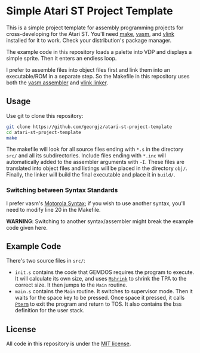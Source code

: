 # Simple Atari ST Project Template

This is a simple project template for assembly programming projects for cross-developing for the Atari ST. You'll need [make][3], [vasm][1], and [vlink][2] installed for it to work. Check your distribution's package manager.

The example code in this repository loads a palette into VDP and displays a simple sprite. Then it enters an endless loop.

I prefer to assemble files into object files first and link them into an executable/ROM in a separate step. So the Makefile in this repository uses both the [vasm assembler][1] and [vlink linker][2].

## Usage 

Use git to clone this repository:

```bash
git clone https://github.com/georgjz/atari-st-project-template
cd atari-st-project-template
make
```

The makefile will look for all source files ending with `*.s` in the directory `src/` and all its subdirectories. Include files ending with `*.inc` will automatically added to the assembler arguments with `-I`. These files are translated into object files and listings will be placed in the directory `obj/`. Finally, the linker will build the final executable and place it in `build/`.

### Switching between Syntax Standards

I prefer vasm's [Motorola Syntax][4]; if you wish to use another syntax, you'll need to modify line 20 in the Makefile.

**WARNING**: Switching to another syntax/assembler might break the example code given here.

## Example Code 

There's two source files in `src/`:
- `init.s` contains the code that GEMDOS requires the program to execute. It will calculate its own size, and uses [`Mshrink`][8] to shrink the TPA to the correct size. It then jumps to the `Main` routine.
- `main.s` contains the `Main` routine. It switches to supervisor mode. Then it waits for the space key to be pressed. Once space it pressed, it calls [`Pterm`][9] to exit the program and return to TOS. It also contains the bss definition for the user stack.

## License 

All code in this repository is under the [MIT license][6].

[1]: http://sun.hasenbraten.de/vasm/
[2]: http://sun.hasenbraten.de/vlink/
[3]: https://www.gnu.org/software/make/
[4]: http://sun.hasenbraten.de/vasm/release/vasm.html
[5]: https://www.reaktor.com/blog/crash-course-to-amiga-assembly-programming/
[6]: https://opensource.org/licenses/MIT
[7]: https://darkdust.net/writings/megadrive/initializing
[8]: https://freemint.github.io/tos.hyp/en/gemdos_memory.html#Mshrink
[9]: https://freemint.github.io/tos.hyp/en/gemdos_process.html#Pterm